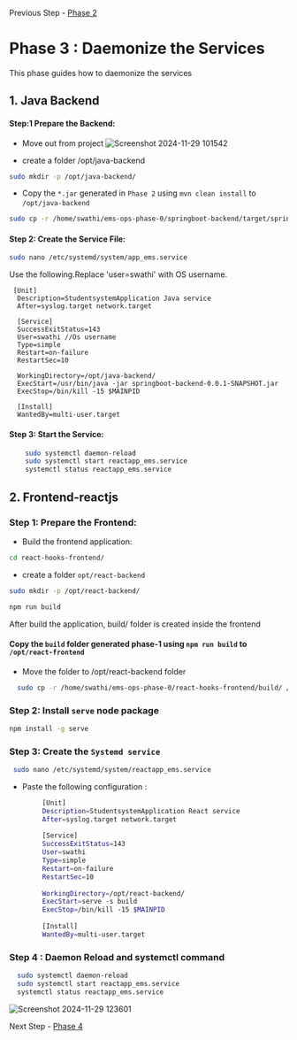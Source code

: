Previous Step - [Phase 2](https://github.com/Swathi-Selvaraju/DEVOPS_Training_Notes/blob/main/3-Tier%20Web%20Application/Backend-setup.md)
# Phase 3 : Daemonize the Services
This phase guides how to daemonize the services

## 1. Java Backend

#### Step:1 Prepare the Backend:

* Move out from project
![Screenshot 2024-11-29 101542](https://github.com/user-attachments/assets/b39e8fec-d308-423b-8fd7-330a45cedfdf)

* create a folder /opt/java-backend 
```bash 
sudo mkdir -p /opt/java-backend/

```
* Copy the `*.jar` generated in `Phase 2` using `mvn clean install` to `/opt/java-backend`

```bash
sudo cp -r /home/swathi/ems-ops-phase-0/springboot-backend/target/springboot-backend-0.0.1-SNAPSHOT.jar /home/swathi/opt/java-backend/
```
#### Step 2: Create the Service File:

``` bash
sudo nano /etc/systemd/system/app_ems.service
```
 Use the following.Replace 'user=swathi' with OS username.
```
 [Unit]
  Description=StudentsystemApplication Java service
  After=syslog.target network.target
  
  [Service]
  SuccessExitStatus=143
  User=swathi //Os username
  Type=simple
  Restart=on-failure
  RestartSec=10
  
  WorkingDirectory=/opt/java-backend/
  ExecStart=/usr/bin/java -jar springboot-backend-0.0.1-SNAPSHOT.jar
  ExecStop=/bin/kill -15 $MAINPID
  
  [Install]
  WantedBy=multi-user.target
  ```

#### Step 3: Start the Service:
```bash
    sudo systemctl daemon-reload
    sudo systemctl start reactapp_ems.service
    systemctl status reactapp_ems.service
```
## 2. Frontend-reactjs
### Step 1: Prepare the Frontend:

* Build the frontend application:
```bash
cd react-hooks-frontend/
```
* create a folder `opt/react-backend`
``` bash
sudo mkdir -p /opt/react-backend/
```
```bash
npm run build
```
After build the application, build/ folder is created inside the frontend
####  Copy the `build` folder generated phase-1 using `npm run build` to `/opt/react-frontend`
* Move the folder to /opt/react-backend folder

```bash
  sudo cp -r /home/swathi/ems-ops-phase-0/react-hooks-frontend/build/ /home/swathi/opt/react-backend/
 ```
 ### Step 2: Install `serve` node package

 ```bash
 npm install -g serve
 ```  

### Step 3: Create the `Systemd service`
 ```bash
  sudo nano /etc/systemd/system/reactapp_ems.service
```
* Paste the following configuration :
   ```bash
        [Unit]
        Description=StudentsystemApplication React service
        After=syslog.target network.target
        
        [Service]
        SuccessExitStatus=143
        User=swathi 
        Type=simple
        Restart=on-failure
        RestartSec=10
        
        WorkingDirectory=/opt/react-backend/
        ExecStart=serve -s build
        ExecStop=/bin/kill -15 $MAINPID
        
        [Install]
        WantedBy=multi-user.target
    ```
### Step 4 : Daemon Reload and systemctl command
  ```bash
    sudo systemctl daemon-reload
    sudo systemctl start reactapp_ems.service
    systemctl status reactapp_ems.service
  ```  
  
![Screenshot 2024-11-29 123601](https://github.com/user-attachments/assets/b323b27a-556f-4444-98d4-51fbb37171f7)

Next Step - [Phase 4](https://github.com/Swathi-Selvaraju/DEVOPS_Training_Notes/blob/main/3-Tier%20Web%20Application/Dockerized.md)
